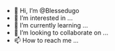 - 👋 Hi, I’m @Blessedugo
- 👀 I’m interested in ...
- 🌱 I’m currently learning ...
- 💞️ I’m looking to collaborate on ...
- 📫 How to reach me ...

<!---
Blessedugo/Blessedugo is a ✨ special ✨ repository because its `README.md` (this file) appears on your GitHub profile.
You can click the Preview link to take a look at your changes.
--->
